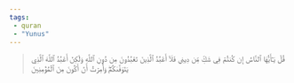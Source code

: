 ```yaml
---
tags: 
 - quran 
 - "Yunus"
---
```


> قُلۡ يَـٰٓأَيُّهَا ٱلنَّاسُ إِن كُنتُمۡ فِي شَكّٖ مِّن دِينِي فَلَآ أَعۡبُدُ ٱلَّذِينَ تَعۡبُدُونَ مِن دُونِ ٱللَّهِ وَلَٰكِنۡ أَعۡبُدُ ٱللَّهَ ٱلَّذِي يَتَوَفَّىٰكُمۡۖ وَأُمِرۡتُ أَنۡ أَكُونَ مِنَ ٱلۡمُؤۡمِنِينَ
